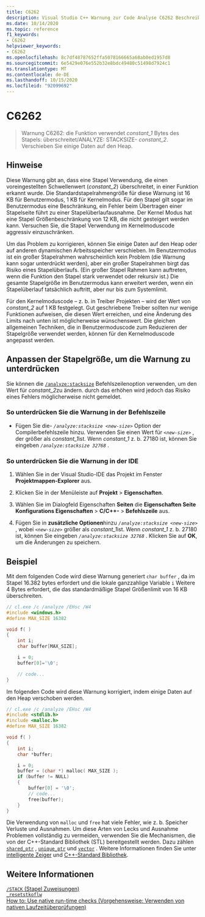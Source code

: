 ```yaml
---
title: C6262
description: Visual Studio C++ Warnung zur Code Analyse C6262 Beschreibung und Auflösung.
ms.date: 10/14/2020
ms.topic: reference
f1_keywords:
- C6262
helpviewer_keywords:
- C6262
ms.openlocfilehash: 8c7df48787652ffa5078166665a68ab0ed1957d8
ms.sourcegitcommit: 6e5429e076e552b32e8bdc49480c51498d7924c1
ms.translationtype: MT
ms.contentlocale: de-DE
ms.lasthandoff: 10/15/2020
ms.locfileid: "92099692"
---
```

# <a name="c6262"></a>C6262

> Warnung C6262: die Funktion verwendet *constant_1* Bytes des Stapels: überschreitet/ANALYZE: STACKSIZE- *constant_2*. Verschieben Sie einige Daten auf den Heap.

## <a name="remarks"></a>Hinweise

Diese Warnung gibt an, dass eine Stapel Verwendung, die einen voreingestellten Schwellenwert (*constant_2*) überschreitet, in einer Funktion erkannt wurde. Die Standardstapelrahmengröße für diese Warnung ist 16 KB für Benutzermodus, 1 KB für Kernelmodus. Für den Stapel gilt sogar im Benutzermodus eine Beschränkung, ein Fehler beim Übertragen einer Stapelseite führt zu einer Stapelüberlaufausnahme. Der Kernel Modus hat eine Stapel Größenbeschränkung von 12 KB, die nicht gesteigert werden kann. Versuchen Sie, die Stapel Verwendung im Kernelmoduscode aggressiv einzuschränken.

Um das Problem zu korrigieren, können Sie einige Daten auf den Heap oder auf anderen dynamischen Arbeitsspeicher verschieben. Im Benutzermodus ist ein großer Stapelrahmen wahrscheinlich kein Problem (die Warnung kann sogar unterdrückt werden), aber ein großer Stapelrahmen birgt das Risiko eines Stapelüberlaufs. (Ein großer Stapel Rahmen kann auftreten, wenn die Funktion den Stapel stark verwendet oder rekursiv ist.) Die gesamte Stapelgröße im Benutzermodus kann erweitert werden, wenn ein Stapelüberlauf tatsächlich auftritt, aber nur bis zum Systemlimit.

Für den Kernelmoduscode – z. b. in Treiber Projekten – wird der Wert von *constant_2* auf 1 KB festgelegt. Gut geschriebene Treiber sollten nur wenige Funktionen aufweisen, die diesen Wert erreichen, und eine Änderung des Limits nach unten ist möglicherweise wünschenswert. Die gleichen allgemeinen Techniken, die in Benutzermoduscode zum Reduzieren der Stapelgröße verwendet werden, können für den Kernelmoduscode angepasst werden.

## <a name="adjust-the-stack-size-to-suppress-the-warning"></a>Anpassen der Stapelgröße, um die Warnung zu unterdrücken

Sie können die [`/analyze:stacksize`](../build/reference/analyze-code-analysis.md) Befehlszeilenoption verwenden, um den Wert für *constant_2*zu ändern. durch das erhöhen wird jedoch das Risiko eines Fehlers möglicherweise nicht gemeldet.

### <a name="to-suppress-the-warning-on-the-command-line"></a>So unterdrücken Sie die Warnung in der Befehlszeile

- Fügen Sie die- *`/analyze:stacksize <new-size>`* Option der Compilerbefehlszeile hinzu. Verwenden Sie einen Wert für *`<new-size>`* , der größer als *constant_1*ist. Wenn *constant_1* z. b. 27180 ist, können Sie eingeben *`/analyze:stacksize 32768`* .

### <a name="to-suppress-the-warning-in-the-ide"></a>So unterdrücken Sie die Warnung in der IDE

1. Wählen Sie in der Visual Studio-IDE das Projekt im Fenster **Projektmappen-Explorer** aus.

1. Klicken Sie in der Menüleiste auf **Projekt** > **Eigenschaften**.

1. Wählen Sie im Dialogfeld Eigenschaften **Seiten** die **Eigenschaften Seite Konfigurations Eigenschaften**  >  **C/C++-**  >  **Befehlszeile** aus.

1. Fügen Sie in **zusätzliche Optionen**hinzu *`/analyze:stacksize <new-size>`* , wobei *`<new-size>`* größer als *constant_1*ist. Wenn *constant_1* z. b. 27180 ist, können Sie eingeben *`/analyze:stacksize 32768`* . Klicken Sie auf **OK**, um die Änderungen zu speichern.

## <a name="example"></a>Beispiel

Mit dem folgenden Code wird diese Warnung generiert `char buffer` , da im Stapel 16.382 bytes erfordert und die lokale ganzzahlige Variable `i` Weitere 4 Bytes erfordert, die das standardmäßige Stapel Größenlimit von 16 KB überschreiten.

```cpp
// cl.exe /c /analyze /EHsc /W4
#include <windows.h>
#define MAX_SIZE 16382

void f( )
{
    int i;
    char buffer[MAX_SIZE];

    i = 0;
    buffer[0]='\0';

    // code...
}
```

Im folgenden Code wird diese Warnung korrigiert, indem einige Daten auf den Heap verschoben werden.

```cpp
// cl.exe /c /analyze /EHsc /W4
#include <stdlib.h>
#include <malloc.h>
#define MAX_SIZE 16382

void f( )
{
    int i;
    char *buffer;

    i = 0;
    buffer = (char *) malloc( MAX_SIZE );
    if (buffer != NULL)
    {
        buffer[0] = '\0';
        // code...
        free(buffer);
    }
}
```

Die Verwendung von `malloc` und `free` hat viele Fehler, wie z. b. Speicher Verluste und Ausnahmen. Um diese Arten von Lecks und Ausnahme Problemen vollständig zu vermeiden, verwenden Sie die Mechanismen, die von der C++-Standard Bibliothek (STL) bereitgestellt werden. Dazu zählen [`shared_ptr`](../standard-library/shared-ptr-class.md) , [`unique_ptr`](../standard-library/unique-ptr-class.md) und [`vector`](../standard-library/vector.md) . Weitere Informationen finden Sie unter [intelligente Zeiger](../cpp/smart-pointers-modern-cpp.md) und [C++-Standard Bibliothek](../standard-library/cpp-standard-library-reference.md).

## <a name="see-also"></a>Weitere Informationen

[`/STACK` (Stapel Zuweisungen)](../build/reference/stack-stack-allocations.md)\
[`_resetstkoflw`](../c-runtime-library/reference/resetstkoflw.md)\
[How to: Use native run-time checks (Vorgehensweise: Verwenden von nativen Laufzeitüberprüfungen)](/visualstudio/debugger/how-to-use-native-run-time-checks)
